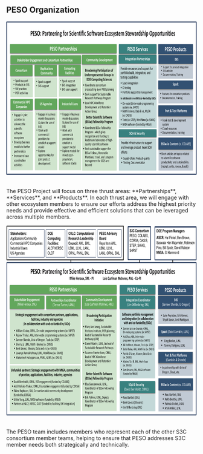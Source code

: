 ## PESO Organization

<p> <img src="PESO-Big-Picture.pdf" width="854" height="406"> </p>
<br>
The PESO Project will focus on three thrust areas: **Partnerships**, **Services**, and **Products**. In each thrust area, we will engage with other ecosystem members to ensure our efforts address the highest priority needs and provide effective and efficient solutions that can be leveraged across multiple members.


<p> <img src="PESO2-Org-Chart.pdf" width="855" height="503"> </p>
<br>
The PESO team includes members who represent each of the other S3C consortium member teams, helping to ensure that PESO addresses S3C member needs both strategically and technically.
